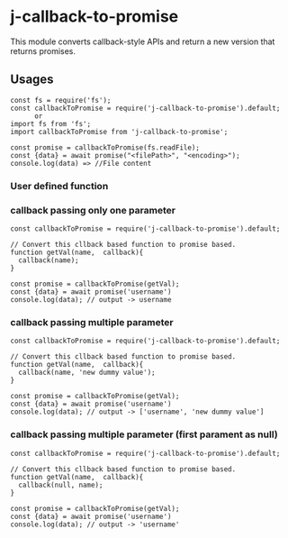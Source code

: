# j-callback-to-promise

This module converts callback-style APIs and return a new version that returns promises.

## Usages

```
const fs = require('fs');
const callbackToPromise = require('j-callback-to-promise').default;
      or
import fs from 'fs';
import callbackToPromise from 'j-callback-to-promise';

const promise = callbackToPromise(fs.readFile);
const {data} = await promise("<filePath>", "<encoding>");
console.log(data) => //File content
```

### User defined function

### callback passing only one parameter

```
const callbackToPromise = require('j-callback-to-promise').default;

// Convert this cllback based function to promise based.
function getVal(name,  callback){
  callback(name);
}

const promise = callbackToPromise(getVal);
const {data} = await promise('username')
console.log(data); // output -> username

```

### callback passing multiple parameter

```
const callbackToPromise = require('j-callback-to-promise').default;

// Convert this cllback based function to promise based.
function getVal(name,  callback){
  callback(name, 'new dummy value');
}

const promise = callbackToPromise(getVal);
const {data} = await promise('username')
console.log(data); // output -> ['username', 'new dummy value']

```

### callback passing multiple parameter (first parament as null)

```
const callbackToPromise = require('j-callback-to-promise').default;

// Convert this cllback based function to promise based.
function getVal(name,  callback){
  callback(null, name);
}

const promise = callbackToPromise(getVal);
const {data} = await promise('username')
console.log(data); // output -> 'username'

```

